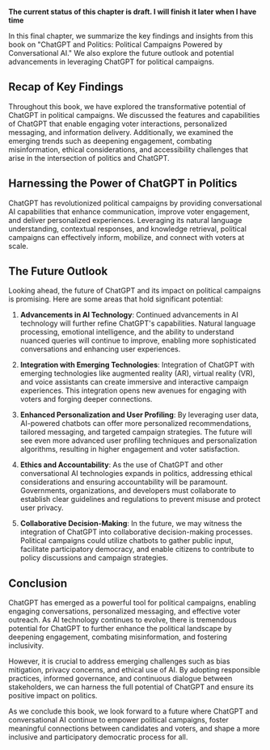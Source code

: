 **The current status of this chapter is draft. I will finish it later when I have time**

In this final chapter, we summarize the key findings and insights from this book on "ChatGPT and Politics: Political Campaigns Powered by Conversational AI." We also explore the future outlook and potential advancements in leveraging ChatGPT for political campaigns.

Recap of Key Findings
---------------------

Throughout this book, we have explored the transformative potential of ChatGPT in political campaigns. We discussed the features and capabilities of ChatGPT that enable engaging voter interactions, personalized messaging, and information delivery. Additionally, we examined the emerging trends such as deepening engagement, combating misinformation, ethical considerations, and accessibility challenges that arise in the intersection of politics and ChatGPT.

Harnessing the Power of ChatGPT in Politics
-------------------------------------------

ChatGPT has revolutionized political campaigns by providing conversational AI capabilities that enhance communication, improve voter engagement, and deliver personalized experiences. Leveraging its natural language understanding, contextual responses, and knowledge retrieval, political campaigns can effectively inform, mobilize, and connect with voters at scale.

The Future Outlook
------------------

Looking ahead, the future of ChatGPT and its impact on political campaigns is promising. Here are some areas that hold significant potential:

1. **Advancements in AI Technology**: Continued advancements in AI technology will further refine ChatGPT's capabilities. Natural language processing, emotional intelligence, and the ability to understand nuanced queries will continue to improve, enabling more sophisticated conversations and enhancing user experiences.

2. **Integration with Emerging Technologies**: Integration of ChatGPT with emerging technologies like augmented reality (AR), virtual reality (VR), and voice assistants can create immersive and interactive campaign experiences. This integration opens new avenues for engaging with voters and forging deeper connections.

3. **Enhanced Personalization and User Profiling**: By leveraging user data, AI-powered chatbots can offer more personalized recommendations, tailored messaging, and targeted campaign strategies. The future will see even more advanced user profiling techniques and personalization algorithms, resulting in higher engagement and voter satisfaction.

4. **Ethics and Accountability**: As the use of ChatGPT and other conversational AI technologies expands in politics, addressing ethical considerations and ensuring accountability will be paramount. Governments, organizations, and developers must collaborate to establish clear guidelines and regulations to prevent misuse and protect user privacy.

5. **Collaborative Decision-Making**: In the future, we may witness the integration of ChatGPT into collaborative decision-making processes. Political campaigns could utilize chatbots to gather public input, facilitate participatory democracy, and enable citizens to contribute to policy discussions and campaign strategies.

Conclusion
----------

ChatGPT has emerged as a powerful tool for political campaigns, enabling engaging conversations, personalized messaging, and effective voter outreach. As AI technology continues to evolve, there is tremendous potential for ChatGPT to further enhance the political landscape by deepening engagement, combating misinformation, and fostering inclusivity.

However, it is crucial to address emerging challenges such as bias mitigation, privacy concerns, and ethical use of AI. By adopting responsible practices, informed governance, and continuous dialogue between stakeholders, we can harness the full potential of ChatGPT and ensure its positive impact on politics.

As we conclude this book, we look forward to a future where ChatGPT and conversational AI continue to empower political campaigns, foster meaningful connections between candidates and voters, and shape a more inclusive and participatory democratic process for all.
